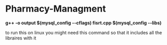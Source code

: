 # Pharmacy-Managment

**g++ -o output $(mysql_config --cflags) fisrt.cpp $(mysql_config --libs)**

to run this on linux you might need this command so that it includes all the libraires with it
